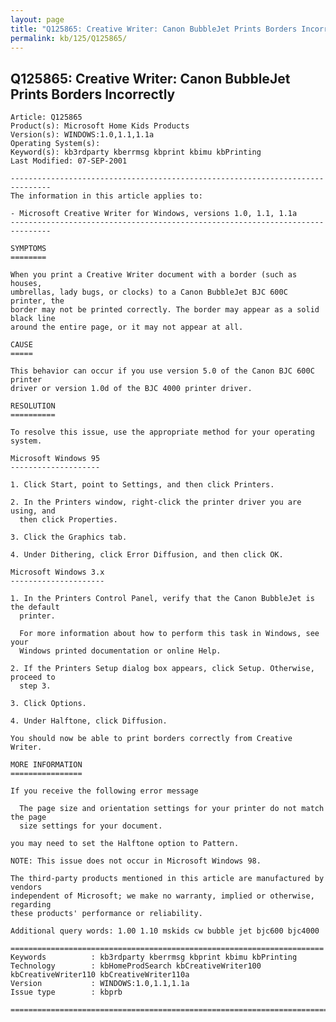```yaml
---
layout: page
title: "Q125865: Creative Writer: Canon BubbleJet Prints Borders Incorrectly"
permalink: kb/125/Q125865/
---
```


## Q125865: Creative Writer: Canon BubbleJet Prints Borders Incorrectly

	Article: Q125865
	Product(s): Microsoft Home Kids Products
	Version(s): WINDOWS:1.0,1.1,1.1a
	Operating System(s): 
	Keyword(s): kb3rdparty kberrmsg kbprint kbimu kbPrinting
	Last Modified: 07-SEP-2001
	
	-------------------------------------------------------------------------------
	The information in this article applies to:
	
	- Microsoft Creative Writer for Windows, versions 1.0, 1.1, 1.1a 
	-------------------------------------------------------------------------------
	
	SYMPTOMS
	========
	
	When you print a Creative Writer document with a border (such as houses,
	umbrellas, lady bugs, or clocks) to a Canon BubbleJet BJC 600C printer, the
	border may not be printed correctly. The border may appear as a solid black line
	around the entire page, or it may not appear at all.
	
	CAUSE
	=====
	
	This behavior can occur if you use version 5.0 of the Canon BJC 600C printer
	driver or version 1.0d of the BJC 4000 printer driver.
	
	RESOLUTION
	==========
	
	To resolve this issue, use the appropriate method for your operating system.
	
	Microsoft Windows 95
	--------------------
	
	1. Click Start, point to Settings, and then click Printers.
	
	2. In the Printers window, right-click the printer driver you are using, and
	  then click Properties.
	
	3. Click the Graphics tab.
	
	4. Under Dithering, click Error Diffusion, and then click OK.
	
	Microsoft Windows 3.x
	---------------------
	
	1. In the Printers Control Panel, verify that the Canon BubbleJet is the default
	  printer.
	
	  For more information about how to perform this task in Windows, see your
	  Windows printed documentation or online Help.
	
	2. If the Printers Setup dialog box appears, click Setup. Otherwise, proceed to
	  step 3.
	
	3. Click Options.
	
	4. Under Halftone, click Diffusion.
	
	You should now be able to print borders correctly from Creative Writer.
	
	MORE INFORMATION
	================
	
	If you receive the following error message
	
	  The page size and orientation settings for your printer do not match the page
	  size settings for your document.
	
	you may need to set the Halftone option to Pattern.
	
	NOTE: This issue does not occur in Microsoft Windows 98.
	
	The third-party products mentioned in this article are manufactured by vendors
	independent of Microsoft; we make no warranty, implied or otherwise, regarding
	these products' performance or reliability.
	
	Additional query words: 1.00 1.10 mskids cw bubble jet bjc600 bjc4000
	
	======================================================================
	Keywords          : kb3rdparty kberrmsg kbprint kbimu kbPrinting 
	Technology        : kbHomeProdSearch kbCreativeWriter100 kbCreativeWriter110 kbCreativeWriter110a
	Version           : WINDOWS:1.0,1.1,1.1a
	Issue type        : kbprb
	
	=============================================================================
	
